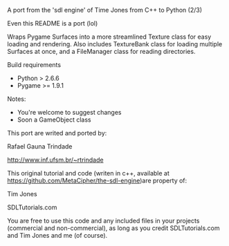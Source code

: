 A port from the 'sdl engine' of Time Jones from C++ to Python (2/3)

Even this README is a port (lol)

Wraps Pygame Surfaces into a more streamlined Texture class for easy loading and rendering. Also includes TextureBank class for loading multiple Surfaces at once, and a FileManager class for reading directories.

Build requirements
- Python > 2.6.6
- Pygame >= 1.9.1

Notes:
 - You're welcome to suggest changes
 - Soon a GameObject class

This port are writed and ported by:

Rafael Gauna Trindade

http://www.inf.ufsm.br/~rtrindade


This original tutorial and code (writen in c++, available at https://github.com/MetaCipher/the-sdl-engine)are property of:

Tim Jones

SDLTutorials.com

You are free to use this code and any included files in your projects (commercial and non-commercial), as long as you credit SDLTutorials.com and Tim Jones and me (of course).
